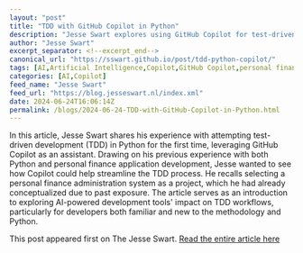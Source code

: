 ```yaml
---
layout: "post"
title: "TDD with GitHub Copilot in Python"
description: "Jesse Swart explores using GitHub Copilot for test-driven development in Python while building a personal finance administration system."
author: "Jesse Swart"
excerpt_separator: <!--excerpt_end-->
canonical_url: "https://sswart.github.io/post/tdd-python-copilot/"
tags: [AI,Artificial Intelligence,Copilot,GitHub Copilot,personal finance,Python,software development,TDD]
categories: [AI,Copilot]
feed_name: "Jesse Swart"
feed_url: "https://blog.jesseswart.nl/index.xml"
date: 2024-06-24T16:06:14Z
permalink: /blogs/2024-06-24-TDD-with-GitHub-Copilot-in-Python.html
---
```


In this article, Jesse Swart shares his experience with attempting test-driven development (TDD) in Python for the first time, leveraging GitHub Copilot as an assistant. <!--excerpt_end--> Drawing on his previous experience with both Python and personal finance application development, Jesse wanted to see how Copilot could help streamline the TDD process. He recalls selecting a personal finance administration system as a project, which he had already conceptualized due to past exposure. The article serves as an introduction to exploring AI-powered development tools' impact on TDD workflows, particularly for developers both familiar and new to the methodology and Python.

This post appeared first on The Jesse Swart. [Read the entire article here](https://sswart.github.io/post/tdd-python-copilot/)
